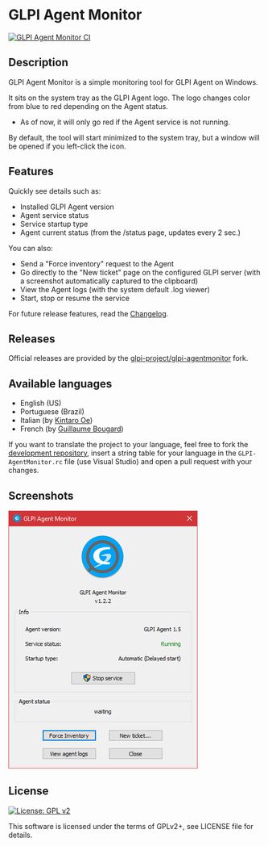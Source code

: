# GLPI Agent Monitor

[![GLPI Agent Monitor CI](https://github.com/glpi-project/glpi-agentmonitor/actions/workflows/glpi-agentmonitor-ci.yml/badge.svg)](https://github.com/glpi-project/glpi-agentmonitor/actions/workflows/glpi-agentmonitor-ci.yml)

## Description

GLPI Agent Monitor is a simple monitoring tool for GLPI Agent on Windows.

It sits on the system tray as the GLPI Agent logo. The logo changes color
from blue to red depending on the Agent status.
 - As of now, it will only go red if the Agent service is not running.

By default, the tool will start minimized to the system tray, but a
window will be opened if you left-click the icon.

## Features

Quickly see details such as:
 - Installed GLPI Agent version
 - Agent service status
 - Service startup type
 - Agent current status (from the /status page, updates every 2 sec.)

You can also:
  - Send a "Force inventory" request to the Agent
  - Go directly to the "New ticket" page on the configured GLPI server (with a screenshot automatically captured to the clipboard)
  - View the Agent logs (with the system default .log viewer)
  - Start, stop or resume the service

For future release features, read the [Changelog](CHANGES).

## Releases

Official releases are provided by the [glpi-project/glpi-agentmonitor](https://github.com/glpi-project/glpi-agentmonitor) fork.

## Available languages

 - English (US)
 - Portuguese (Brazil)
 - Italian (by [Kintaro Oe](https://github.com/kintaro1981))
 - French (by [Guillaume Bougard](https://github.com/g-bougard))

If you want to translate the project to your language, feel free to fork the [development repository](https://github.com/redddcyclone/glpi-agentmonitor), insert a string table for your language in the `GLPI-AgentMonitor.rc` file (use Visual Studio) and open a pull request with your changes.

## Screenshots

![Screenshot](screenshot.png)

## License

[![License: GPL v2](https://img.shields.io/badge/License-GPL%20v2-blue.svg)](https://www.gnu.org/licenses/old-licenses/gpl-2.0.en.html)

This software is licensed under the terms of GPLv2+, see LICENSE file for
details.
